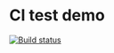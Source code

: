 # CI test demo

[![Build status](https://ci.appveyor.com/api/projects/status/jb4lib6oexocrpgn?svg=true)](https://ci.appveyor.com/project/helka81/matchers)

